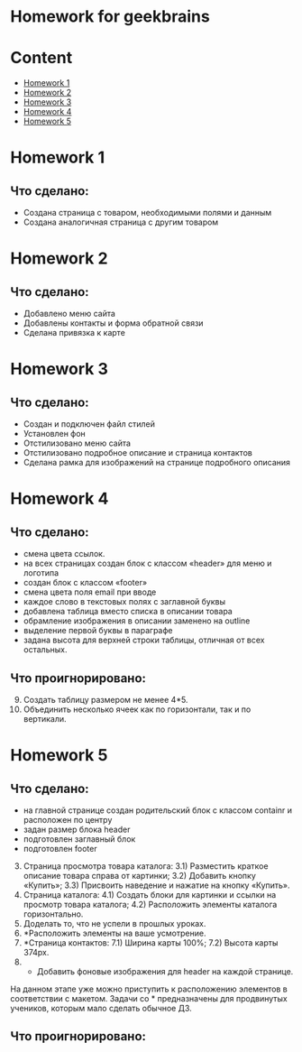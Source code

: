 Homework for geekbrains
=======

# Content
 - [Homework 1](#Homework-1)
 - [Homework 2](#Homework-2)
 - [Homework 3](#Homework-3)
 - [Homework 4](#Homework-4)
 - [Homework 5](#Homework-5)

# Homework 1

## Что сделано:
 - Создана страница с товаром, необходимыми полями и данным
 - Создана аналогичная страница с другим товаром

# Homework 2

## Что сделано:
 - Добавлено меню сайта
 - Добавлены контакты и форма обратной связи
 - Сделана привязка к карте

# Homework 3

## Что сделано:
 - Создан и подключен файл стилей
 - Установлен фон
 - Отстилизовано меню сайта
 - Отстилизовано подробное описание и страница контактов
 - Сделана рамка для изображений на странице подробного описания

# Homework 4

## Что сделано:
 - смена цвета ссылок.
 - на всех страницах создан блок с классом «header» для меню и логотипа
 - создан блок с классом «footer»
 - смена цвета поля email при вводе
 - каждое слово в текстовых полях с заглавной буквы
 - добавлена таблица вместо списка в описании товара
 - обрамление изображения в описании заменено на outline
 - выделение первой буквы в параграфе
 - задана высота для верхней строки таблицы, отличная от всех остальных.

## Что проигнорировано:
 9) Создать таблицу размером не менее 4*5.
 10) Объединить несколько ячеек как по горизонтали, так и по вертикали.

# Homework 5

## Что сделано:
 - на главной странице создан родительский блок с классом containr и расположен по центру
 - задан размер блока header
 - подготовлен заглавный блок
 - подготовлен footer
3) Страница просмотра товара каталога:
3.1) Разместить краткое описание товара справа от картинки;
3.2) Добавить кнопку «Купить»;
3.3) Присвоить наведение и нажатие на кнопку «Купить».
4) Страница каталога:
4.1) Создать блоки для картинки и ссылки на просмотр товара каталога;
4.2) Расположить элементы каталога горизонтально.
5) Доделать то, что не успели в прошлых уроках.
6) *Расположить элементы на ваше усмотрение.
7) *Страница контактов:
7.1) Ширина карты 100%;
7.2) Высота карты 374px.
8) * Добавить фоновые изображения для header на каждой странице.

На данном этапе уже можно приступить к расположению элементов в соответствии с макетом.
Задачи со * предназначены для продвинутых учеников, которым мало сделать обычное ДЗ.

## Что проигнорировано:
